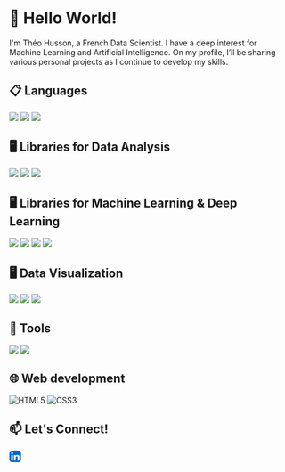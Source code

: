 # 👋 Hello World!

I'm Théo Husson, a French Data Scientist. I have a deep interest for Machine Learning and Artificial Intelligence. On my profile, I’ll be sharing various personal projects as I continue to develop my skills.

## 📋 Languages
<a href="https://www.python.org/"><img src="https://img.shields.io/badge/python-3670A0?style=for-the-badge&logo=python&logoColor=ffdd54"></a>
<a href="https://www.mysql.com/"><img src="https://img.shields.io/badge/mysql-4479A1.svg?style=for-the-badge&logo=mysql&logoColor=white"></a>
<a href="https://www.r-project.org/"><img src="https://img.shields.io/badge/r-%23276DC3.svg?style=for-the-badge&logo=r&logoColor=white"></a>

## 🖥️ Libraries for Data Analysis
<a href="https://pandas.pydata.org/"><img src="https://img.shields.io/badge/pandas-%23150458.svg?style=for-the-badge&logo=pandas&logoColor=white"></a>
<a href="https://numpy.org/"><img src="https://img.shields.io/badge/numpy-%23013243.svg?style=for-the-badge&logo=numpy&logoColor=white"></a>
<a href="https://scipy.org/"><img src="https://img.shields.io/badge/SciPy-%230C55A5.svg?style=for-the-badge&logo=scipy&logoColor=%white"></a>

## 🖥️ Libraries for Machine Learning & Deep Learning
<a href="https://scikit-learn.org/"><img src="https://img.shields.io/badge/scikit--learn-%23F7931E.svg?style=for-the-badge&logo=scikit-learn&logoColor=white"></a>
<a href="https://pytorch.org/"><img src="https://img.shields.io/badge/PyTorch-%23EE4C2C.svg?style=for-the-badge&logo=PyTorch&logoColor=white"></a>
<a href="https://www.tensorflow.org/"><img src="https://img.shields.io/badge/TensorFlow-%23FF6F00.svg?style=for-the-badge&logo=TensorFlow&logoColor=white"></a>
<a href="https://keras.io/"><img src="https://img.shields.io/badge/Keras-%23D00000.svg?style=for-the-badge&logo=Keras&logoColor=white"></a>

## 🖥️ Data Visualization
<a href="https://matplotlib.org/"><img src="https://img.shields.io/badge/Matplotlib-%23ffffff.svg?style=for-the-badge&logo=Matplotlib&logoColor=black"></a>
<a href="https://github.com/plotly/plotly.py"><img src="https://img.shields.io/badge/Plotly-%233F4F75.svg?style=for-the-badge&logo=plotly&logoColor=white"></a>
<a href="https://www.microsoft.com/en-us/power-platform/products/power-bi"><img src="https://img.shields.io/badge/power_bi-F2C811?style=for-the-badge&logo=powerbi&logoColor=black"></a>

## 🔧 Tools
<a href="https://cloud.google.com/"><img src="https://img.shields.io/badge/GoogleCloud-%234285F4.svg?style=for-the-badge&logo=google-cloud&logoColor=white"></a>
<a href="https://www.microsoft.com/en-US/microsoft-365/excel"><img src="https://img.shields.io/badge/Microsoft_Excel-217346?style=for-the-badge&logo=microsoft-excel&logoColor=white"></a>

## 🌐 Web development
![HTML5](https://img.shields.io/badge/html5-%23E34F26.svg?style=for-the-badge&logo=html5&logoColor=white)
![CSS3](https://img.shields.io/badge/css3-%231572B6.svg?style=for-the-badge&logo=css3&logoColor=white)


## 📫 Let's Connect!
<a href="https://www.linkedin.com/in/theo-husson/">
    <img
        src="https://github.com/tandpfun/skill-icons/blob/main/icons/LinkedIn.svg"
        align="left"
        alt="icon | LinkedIn"
        width="21px">
</a>